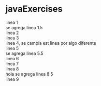 # javaExercises
linea 1 <br>
se agrega linea 1.5 <br>
linea 2 <br>
linea 3 <br>
linea 4, se cambia est linea por algo diferente <br>
linea 5 <br>
se agrega linea 5.5 <br>
linea 6 <br>
linea 7 <br>
linea 8 <br>
hola
se agrega linea 8.5 <br>
linea 9 <br>



